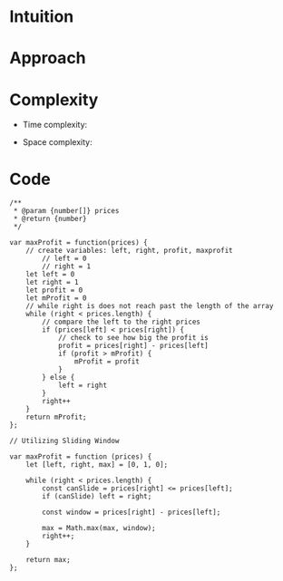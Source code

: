 # Intuition
<!-- Describe your first thoughts on how to solve this problem. -->

# Approach
<!-- Describe your approach to solving the problem. -->

# Complexity
- Time complexity:
<!-- Add your time complexity here, e.g. $$O(n)$$ -->

- Space complexity:
<!-- Add your space complexity here, e.g. $$O(n)$$ -->

# Code
```
/**
 * @param {number[]} prices
 * @return {number}
 */

var maxProfit = function(prices) {
    // create variables: left, right, profit, maxprofit
        // left = 0
        // right = 1
    let left = 0
    let right = 1
    let profit = 0
    let mProfit = 0
    // while right is does not reach past the length of the array
    while (right < prices.length) {
        // compare the left to the right prices
        if (prices[left] < prices[right]) {
            // check to see how big the profit is
            profit = prices[right] - prices[left]
            if (profit > mProfit) {
                mProfit = profit
            }
        } else {
            left = right
        }
        right++
    }
    return mProfit;
};

// Utilizing Sliding Window

var maxProfit = function (prices) {
    let [left, right, max] = [0, 1, 0];

    while (right < prices.length) {
        const canSlide = prices[right] <= prices[left];
        if (canSlide) left = right;

        const window = prices[right] - prices[left];

        max = Math.max(max, window);
        right++;
    }

    return max;
};
```